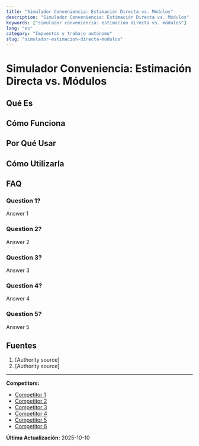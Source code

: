 ```yaml
---
title: "Simulador Conveniencia: Estimación Directa vs. Módulos"
description: "Simulador Conveniencia: Estimación Directa vs. Módulos"
keywords: ["simulador conveniencia: estimación directa vs. módulos"]
lang: "es"
category: "Impuestos y trabajo autónomo"
slug: "simulador-estimacion-directa-modulos"
---
```


# Simulador Conveniencia: Estimación Directa vs. Módulos

<!-- TODO: Add introduction -->

## Qué Es

<!-- TODO: Explain what this calculator does -->

## Cómo Funciona

<!-- TODO: Explain methodology -->

## Por Qué Usar

<!-- TODO: List benefits -->

## Cómo Utilizarla

<!-- TODO: Step-by-step guide -->

## FAQ

### Question 1?
Answer 1

### Question 2?
Answer 2

### Question 3?
Answer 3

### Question 4?
Answer 4

### Question 5?
Answer 5

## Fuentes

1. [Authority source]
2. [Authority source]

---

**Competitors:**
- [Competitor 1](https://socalsolver.com/es/impuestos-y-trabajo-autonomo/simulador-estimacion-directa-modulos)
- [Competitor 2](https://contalia.es/estimacion-directa-o-modulos-autonomos-2025/)
- [Competitor 3](https://www.impulsa-empresa.es/estimacion-objetiva-modulos-o-directa/)
- [Competitor 4](https://fuengirola.portalemp.com/la-decision-fiscal-autonomo-modulos-o-estimacion-directa.html)
- [Competitor 5](https://tefico.com/diferencias-entre-modulos-y-estimacion-directa-que-te-conviene-mas/)
- [Competitor 6](https://getquipu.com/blog/regimen-de-estimacion-directa-u-objetiva-como-tributar-como-autonomo/)

**Última Actualización:** 2025-10-10
